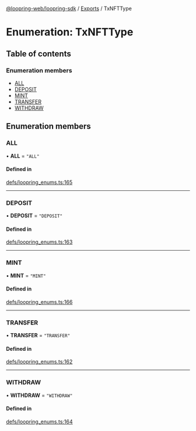 [@loopring-web/loopring-sdk](../README.md) / [Exports](../modules.md) / TxNFTType

# Enumeration: TxNFTType

## Table of contents

### Enumeration members

- [ALL](TxNFTType.md#all)
- [DEPOSIT](TxNFTType.md#deposit)
- [MINT](TxNFTType.md#mint)
- [TRANSFER](TxNFTType.md#transfer)
- [WITHDRAW](TxNFTType.md#withdraw)

## Enumeration members

### ALL

• **ALL** = `"ALL"`

#### Defined in

[defs/loopring_enums.ts:165](https://github.com/Loopring/loopring_sdk/blob/81e0b16/src/defs/loopring_enums.ts#L165)

___

### DEPOSIT

• **DEPOSIT** = `"DEPOSIT"`

#### Defined in

[defs/loopring_enums.ts:163](https://github.com/Loopring/loopring_sdk/blob/81e0b16/src/defs/loopring_enums.ts#L163)

___

### MINT

• **MINT** = `"MINT"`

#### Defined in

[defs/loopring_enums.ts:166](https://github.com/Loopring/loopring_sdk/blob/81e0b16/src/defs/loopring_enums.ts#L166)

___

### TRANSFER

• **TRANSFER** = `"TRANSFER"`

#### Defined in

[defs/loopring_enums.ts:162](https://github.com/Loopring/loopring_sdk/blob/81e0b16/src/defs/loopring_enums.ts#L162)

___

### WITHDRAW

• **WITHDRAW** = `"WITHDRAW"`

#### Defined in

[defs/loopring_enums.ts:164](https://github.com/Loopring/loopring_sdk/blob/81e0b16/src/defs/loopring_enums.ts#L164)
